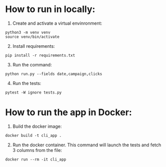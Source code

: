 # How to run in locally:
1. Create and activate a virtual envinronment:
```
python3 -m venv venv
source venv/bin/activate
```

2. Install requirements:
```
pip install -r requirements.txt
```

3. Run the command:
```
python run.py --fields date,campaign,clicks
```

4. Run the tests:
```
pytest -W ignore tests.py
```

# How to run the app in Docker:
1. Build the docker image:
```
docker build -t cli_app .
```
    
2. Run the docker container. This command will launch the tests and fetch 3 columns from the file:
```
docker run --rm -it cli_app
```
